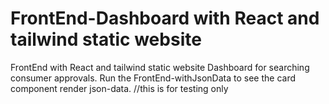 # FrontEnd-Dashboard with React and tailwind static website

FrontEnd with React and tailwind static website
Dashboard for searching consumer approvals.
Run the FrontEnd-withJsonData to see the card component render json-data.
//this is for testing only